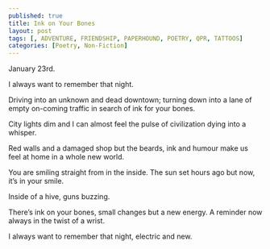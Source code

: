 ```yaml
---
published: true
title: Ink on Your Bones
layout: post
tags: [, ADVENTURE, FRIENDSHIP, PAPERHOUND, POETRY, QPR, TATTOOS]
categories: [Poetry, Non-Fiction]
---
```

January 23rd.

I always want to remember that night.

Driving into an unknown and dead downtown;
turning down into a lane of empty on-coming traffic
in search of ink for your bones.

City lights dim and I can almost feel the pulse
of civilization dying into a whisper.

Red walls and a damaged shop but the beards,
ink and humour make us feel at home in
a whole new world.

You are smiling straight from in the inside.
The sun set hours ago but now,
it’s in your smile.

Inside of a hive,
guns buzzing.

There’s ink on your bones,
small changes but a new energy.
A reminder now always in the
twist of a wrist.

I always want to remember that night,
electric and new.
